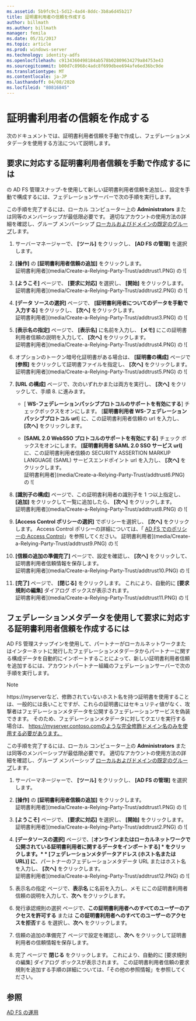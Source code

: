 ```yaml
---
ms.assetid: 5b9fc9c1-5d12-4ad4-8ddc-3b8a6d45b217
title: 証明書利用者の信頼を作成する
author: billmath
ms.author: billmath
manager: femila
ms.date: 05/31/2017
ms.topic: article
ms.prod: windows-server
ms.technology: identity-adfs
ms.openlocfilehash: c9134360498184ab578b02809634279a84753e43
ms.sourcegitcommit: b00d7c8968c4adc8f699dbee694afe6ed36bc9de
ms.translationtype: MT
ms.contentlocale: ja-JP
ms.lasthandoff: 04/08/2020
ms.locfileid: "80816845"
---
```

# <a name="create-a-relying-party-trust"></a>証明書利用者の信頼を作成する


次のドキュメントでは、証明書利用者信頼を手動で作成し、フェデレーションメタデータを使用する方法について説明します。
  
## <a name="to-create-a-claims-aware-relying-party-trust-manually"></a>要求に対応する証明書利用者信頼を手動で作成するには 

の AD FS 管理スナップ\-を使用して新しい証明書利用者信頼を追加し、設定を手動で構成するには、フェデレーションサーバーで次の手順を実行します。  

この手順を完了するには、ローカル コンピューター上の **Administrators** または同等のメンバーシップが最低限必要です。  適切なアカウントの使用方法の詳細を確認し、グループ メンバーシップ [ローカルおよびドメインの既定のグループ](https://go.microsoft.com/fwlink/?LinkId=83477)します。
  
1. サーバーマネージャーで、 **[ツール]** をクリックし、 **[AD FS の管理]** を選択します。  
  
2.  **[操作]** の **[証明書利用者信頼の追加]** をクリックします。  
証明書利用者](media/Create-a-Relying-Party-Trust/addtrust1.PNG) の ![   

3.  **[ようこそ]** ページで、 **[要求に対応]** を選択し、 **[開始]** をクリックします。  
証明書利用者](media/Create-a-Relying-Party-Trust/addtrust2.PNG) の ![ 
  
4.  **[データ ソースの選択]** ページで、 **[証明書利用者についてのデータを手動で入力する]** をクリックし、 **[次へ]** をクリックします。  
証明書利用者](media/Create-a-Relying-Party-Trust/addtrust3.PNG) の ![ 
  
5.  **[表示名の指定]** ページで、 **[表示名]** に名前を入力し、 **[メモ]** にこの証明書利用者信頼の説明を入力して、 **[次へ]** をクリックします。  
証明書利用者](media/Create-a-Relying-Party-Trust/addtrust4.PNG) の ![ 

6. オプションのトークン暗号化証明書がある場合は、 **[証明書の構成]** ページで **[参照]** をクリックして証明書ファイルを指定し、 **[次へ]** をクリックします。  
証明書利用者](media/Create-a-Relying-Party-Trust/addtrust5.PNG) の ![ 

7.  **[URL の構成]** ページで、次のいずれかまたは両方を実行し、 **[次へ]** をクリックして、手順 8. に進みます。  
  
    -   [ **WS\-フェデレーションパッシブプロトコルのサポートを有効にする**] チェックボックスをオンにします。 [**証明書利用者 WS\-フェデレーションパッシブプロトコル url**] に、この証明書利用者信頼の url を入力し、 **[次へ]** をクリックします。  
  
    -   **[SAML 2.0 WebSSO プロトコルのサポートを有効にする]** チェック ボックスをオンにします。 **[証明書利用者 SAML 2.0 SSO サービス url]** に、この証明書利用者信頼の SECURITY ASSERTION MARKUP LANGUAGE \(SAML\) サービスエンドポイント url を入力し、 **[次へ]** をクリックします。  
証明書利用者](media/Create-a-Relying-Party-Trust/addtrust6.PNG) の ![   

8. **[識別子の構成]** ページで、この証明書利用者の識別子を 1 つ以上指定し、 **[追加]** をクリックして一覧に追加したら、 **[次へ]** をクリックします。  
証明書利用者](media/Create-a-Relying-Party-Trust/addtrust8.PNG) の ![
  
9.  **[Access Control ポリシーの選択]** でポリシーを選択し、 **[次へ]** をクリックします。  Access Control ポリシーの詳細については、「 [AD FS でのポリシーの Access Control](Access-Control-Policies-in-AD-FS.md)」を参照してください。 
証明書利用者](media/Create-a-Relying-Party-Trust/addtrust9.PNG) の ![

10. **[信頼の追加の準備完了]** ページで、設定を確認し、 **[次へ]** をクリックして、証明書利用者信頼情報を保存します。  
   証明書利用者](media/Create-a-Relying-Party-Trust/addtrust10.PNG) の ![ 
11. **[完了]** ページで、 **[閉じる]** をクリックします。 これにより、自動的に **[要求規則の編集]** ダイアログ ボックスが表示されます。  
証明書利用者](media/Create-a-Relying-Party-Trust/addtrust11.PNG) の ![ 

## <a name="to-create-a-claims-aware-relying-party-trust-using-federation-metadata"></a>フェデレーションメタデータを使用して要求に対応する証明書利用者信頼を作成するには

AD FS 管理スナップインを使用して、パートナーがローカルネットワークまたはインターネットに発行したフェデレーションメタデータからパートナーに関する構成データを自動的にインポートすることによって、新しい証明書利用者信頼を追加するには、アカウントパートナー組織のフェデレーションサーバーで次の手順を実行します。

>[!NOTE]
>https://myserverなど、修飾されていないホスト名を持つ証明書を使用することは、一般的には長いことですが、これらの証明書にはセキュリティ値がなく、攻撃者はフェデレーションメタデータを公開するフェデレーションサービスを偽装できます。 そのため、フェデレーションメタデータに対してクエリを実行する場合は、 https://myserver.contoso.comのような完全修飾ドメイン名のみを使用する必要があります。

この手順を完了するには、ローカル コンピューター上の **Administrators** または同等のメンバーシップが最低限必要です。  適切なアカウントの使用方法の詳細を確認し、グループ メンバーシップ [ローカルおよびドメインの既定のグループ](https://go.microsoft.com/fwlink/?LinkId=83477)します。


1. サーバーマネージャーで、 **[ツール]** をクリックし、 **[AD FS の管理]** を選択します。  
  
2. **[操作]** の **[証明書利用者信頼の追加]** をクリックします。  
   証明書利用者](media/Create-a-Relying-Party-Trust/addtrust1.PNG) の ![   

3. **[ようこそ]** ページで、 **[要求に対応]** を選択し、 **[開始]** をクリックします。  
   証明書利用者](media/Create-a-Relying-Party-Trust/addtrust2.PNG) の ![ 
  
4. **[データソースの選択]** ページで、[<strong>オンラインまたはローカルネットワークで公開されている証明書利用者に関するデータをインポートする] * をクリックします。* * [フェデレーションメタデータアドレス (ホスト名または URL)] に</strong>、パートナーのフェデレーションメタデータ URL またはホスト名を入力し、 **[次へ]** をクリックします。  
   証明書利用者](media/Create-a-Relying-Party-Trust/addtrust12.PNG) の ![ 

5. 表示名の指定 ページで、**表示名** に名前を入力し、メモ にこの証明書利用者信頼の説明を入力して、**次へ** をクリックします。

6. 発行承認規則の選択 ページで、**この証明書利用者へのすべてのユーザーのアクセスを許可する** または **この証明書利用者へのすべてのユーザーのアクセスを拒否**する を選択し、**次へ** をクリックします。

7. 信頼の追加の準備完了 ページで設定を確認し、**次へ** をクリックして証明書利用者の信頼情報を保存します。

8. 完了 ページで **閉じる** をクリックします。 これにより、自動的に [要求規則の編集] ダイアログ ボックスが表示されます。 この証明書利用者信頼の要求規則を追加する手順の詳細については、「その他の参照情報」を参照してください。




## <a name="see-also"></a>参照  
[AD FS の運用](../../ad-fs/AD-FS-2016-Operations.md) 

